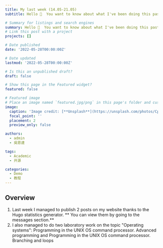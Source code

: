 ```yaml
---
title: My last week (14.05-21.05)
subtitle: Hello 👋  You want to know about what I've been doing this past week, don't you? Then I'll tell you about it right now!

# Summary for listings and search engines
summary: Hello 👋  You want to know about what I've been doing this past week, don't you? Then I'll tell you about it right now!
# Link this post with a project
projects: []

# Date published
date: '2022-05-28T00:00:00Z'

# Date updated
lastmod: '2022-05-28T00:00:00Z'

# Is this an unpublished draft?
draft: false

# Show this page in the Featured widget?
featured: false

# Featured image
# Place an image named `featured.jpg/png` in this page's folder and customize its options here.
image:
  caption: 'Image credit: [**Unsplash**](https://unsplash.com/photos/CpkOjOcXdUY)'
  focal_point: ''
  placement: 2
  preview_only: false

authors:
  - admin
  - 吳恩達

tags:
  - Academic
  - 开源

categories:
  - Demo
  - 教程
---
```


## Overview

1. Last week I managed to publish 2 posts on my website thanks to the Hugo statistics generator. ** You can view them by going to the messages section.**
2. I also managed to do two laboratory work on the topic "Operating systems": Programming in the UNIX OS command processor. Advanced programming and Programming in the UNIX OS command processor. Branching and loops
